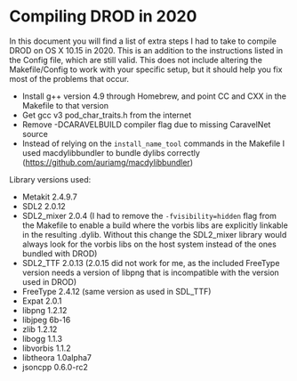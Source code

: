 # Compiling DROD in 2020

In this document you will find a list of extra steps I had to take to compile DROD on OS X 10.15 in 2020. This is an addition to the instructions listed in the Config file, which are still valid. This does not include altering the Makefile/Config to work with your specific setup, but it should help you fix most of the problems that occur.

* Install g++ version 4.9 through Homebrew, and point CC and CXX in the Makefile to that version
* Get gcc v3 pod_char_traits.h from the internet
* Remove -DCARAVELBUILD compiler flag due to missing CaravelNet source
* Instead of relying on the `install_name_tool` commands in the Makefile I used macdylibbundler to bundle dylibs correctly (https://github.com/auriamg/macdylibbundler) 

Library versions used:
* Metakit 2.4.9.7
* SDL2 2.0.12
* SDL2_mixer 2.0.4 (I had to remove the `-fvisibility=hidden` flag from the Makefile to enable a build where the vorbis libs are explicitly linkable in the resulting .dylib. Without this change the SDL2_mixer library would always look for the vorbis libs on the host system instead of the ones bundled with DROD)
* SDL2_TTF 2.0.13 (2.0.15 did not work for me, as the included FreeType version needs a version of libpng that is incompatible with the version used in DROD)
* FreeType 2.4.12 (same version as used in SDL_TTF)
* Expat 2.0.1
* libpng 1.2.12
* libjpeg 6b-16
* zlib 1.2.12
* libogg 1.1.3
* libvorbis 1.1.2
* libtheora 1.0alpha7
* jsoncpp 0.6.0-rc2